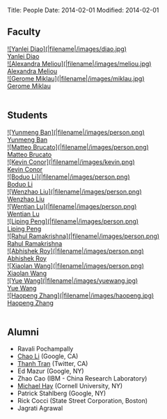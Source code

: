 Title: People
Date: 2014-02-01
Modified: 2014-02-01


Faculty
------
<div>
	<div class="pic">
		<a href="http://www.cs.umass.edu/~yanlei">
			<div>![Yanlei Diao](|filename|/images/diao.jpg)</div>
			<span>Yanlei Diao</span>
		</a>
	</div>
	<div class="pic">
		<a href="http://www.cs.umass.edu/~ameli">
			<div>![Alexandra Meliou](|filename|/images/meliou.jpg)</div>
			<span>Alexandra Meliou</span>
		</a>
	</div>
	<div class="pic">
		<a href="http://www.cs.umass.edu/~miklau">
			<div>![Gerome Miklau](|filename|/images/miklau.jpg)</div>
			<span>Gerome Miklau</span>
		</a>
	</div>
</div>
<br style="clear:both"/>
<h2>Students</h2>
<div>
	<div class="pic">
		<a href="https://www.cs.umass.edu/~yban/">
			<div>![Yunmeng Ban](|filename|/images/person.png)</div>
			<span>Yunmeng Ban</span>
		</a>
	</div>
	<div class="pic">
		<a href="https://www.cs.umass.edu/~matteo/">
			<div>![Matteo Brucato](|filename|/images/person.png)</div>
			<span>Matteo Brucato</span>
		</a>
	</div>
	<div class="pic">
		<a href="http://www.cs.umass.edu/~kconor">
			<div>![Kevin Conor](|filename|/images/kevin.png)</div>
			<span>Kevin Conor</span>
		</a>
	</div>
	<div class="pic">
		<a href="http://www.cs.umass.edu/~boduo/">
			<div>![Boduo Li](|filename|/images/person.png)</div>
			<span>Boduo Li</span>
		</a>
	</div>
	<div class="pic">
		<a href="https://www.cs.umass.edu/~wenzhao/">
			<div>![Wenzhao Liu](|filename|/images/person.png)</div>
			<span>Wenzhao Liu</span>
		</a>
	</div>
	<div class="pic">
		<a href="http://www.cs.umass.edu/~wen">
			<div>![Wentian Lu](|filename|/images/person.png)</div>
			<span>Wentian Lu</span>
		</a>
	</div>
	<div class="pic">
		<a href="http://www.cs.umass.edu/~lppeng/">
			<div>![Liping Peng](|filename|/images/person.png)</div>
			<span>Liping Peng</span>
		</a>
	</div>
	<div class="pic">
		<a href="http://www.cs.umass.edu/~rahulram">
			<div>![Rahul Ramakrishna](|filename|/images/person.png)</div>
			<span>Rahul Ramakrishna</span>
		</a>
	</div>
	<div class="pic">
		<a href="http://www.cs.umass.edu/~aroy">
			<div>![Abhishek Roy](|filename|/images/person.png)</div>
			<span>Abhishek Roy</span>
		</a>
	</div>
	<div class="pic">
		<a href="https://www.cs.umass.edu/~xlwang/">
			<div>![Xiaolan Wang](|filename|/images/person.png)</div>
			<span>Xiaolan Wang</span>
		</a>
	</div>
	<div class="pic">
		<a href="http://www.cs.umass.edu/~yuewang">
			<div>![Yue Wang](|filename|/images/yuewang.jpg)</div>
			<span>Yue Wang</span>
		</a>
	</div>
	<div class="pic">
		<a href="http://www.cs.umass.edu/~haopeng/">
			<div>![Haopeng Zhang](|filename|/images/haopeng.jpg)</div>
			<span>Haopeng Zhang</span>
		</a>
	</div>
</div>
<br style="clear:both"/>



Alumni
------

* Ravali Pochampally
* [Chao Li](http://www.cs.umass.edu/~chaoli) (Google, CA)
* [Thanh Tran](http://www.cs.umass.edu/~ttran/) (Twitter, CA)
* Ed Mazur (Google, NY)
* Zhao Cao (IBM - China Research Laboratory)
* [Michael Hay](http://cs.colgate.edu/~mhay/) (Cornell University, NY)
* Patrick Stahlberg (Google, NY)
* Rick Cocci (State Street Corporation, Boston)
* Jagrati Agrawal

